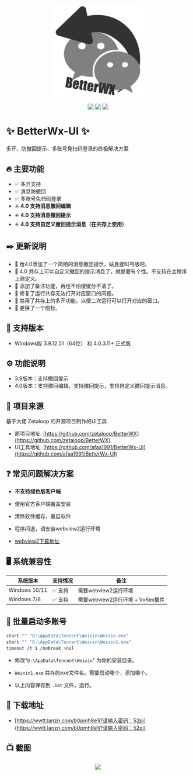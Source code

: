 <h3 align="center"><img src="https://raw.githubusercontent.com/afaa1991/BetterWx-UI/refs/heads/2.0.0/src-tauri/icons/128x128@2x.png" width="250px"></h3>

<p align="center">
  <img src="https://img.shields.io/badge/Platform-Windows-green">
  <img src="https://img.shields.io/github/stars/afaa1991/BetterWx-UI">
  <img src="https://img.shields.io/badge/WeChat-3.9~4.0-blue">
</p>

# ✨ BetterWx-UI ✨

多开、防撤回提示、多账号免扫码登录的终极解决方案

## 🔥 主要功能

- ✅ 多开支持
- ✅ 消息防撤回
- ✅ 多账号免扫码登录
- ✳️ **4.0 支持消息撤回编辑**
- ✳️ **4.0 支持消息撤回提示**
- ✳️ **4.0 支持自定义撤回提示消息（在共存上使用）**

## ✒️ 更新说明

  - 🔆 给4.0添加了一个简陋的消息撤回提示，姑且就叫丐版吧。
  - 🔆 4.0 共存上可以自定义撤回的提示消息了，就是要有个性。不支持在主程序上自定义。
  - 🔆 添加了备注功能，再也不怕傻傻分不清了。
  - 🔆 修复了运行共存无法打开对应窗口的问题。
  - 🔆 禁用了共存上的多开功能，以便二次运行可以打开对应的窗口。
  - 🔆 更换了一个图标。
## 📌 支持版本

- Windows版 3.9.12.51（64位） 和 4.0.3.11+ 正式版

## ⚙️ 功能说明

- 3.9版本：支持撤回提示
- 4.0版本：支持撤回编辑，支持撤回提示，支持自定义撤回提示消息。

## 📜 项目来源

基于大佬 Zetaloop 的开源项目制作的UI工具

- 原项目地址: [https://github.com/zetaloop/BetterWX](https://github.com/zetaloop/BetterWX)
- UI工具地址: [https://github.com/afaa1991/BetterWx-UI](https://github.com/afaa1991/BetterWx-UI)

## ❓ 常见问题解决方案

- **不支持绿色版客户端**

- 使用官方客户端覆盖安装

- 清除软件缓存，重启软件

- 程序闪退，请安装webview2运行环境

- [webview2下载地址](https://developer.microsoft.com/zh-cn/microsoft-edge/webview2/?form=MA13LH#download)

## 🖥️ 系统兼容性

|    系统版本    |    支持情况    |        备注       |
|---------------|---------------|-------------------|
| Windows 10/11 |    ✅ 支持    | 需要webview2运行环境   |
| Windows 7/8   |    ✅ 支持  | 需要webview2运行环境 + VxKex插件 |

## 🔄 批量启动多账号

```bash
start "" "D:\AppData\Tencent\Weixin\Weixin.exe"
start "" "D:\AppData\Tencent\Weixin\Weixin1.exe"
timeout /t 1 /nobreak >nul
```
- 修改"`D:\AppData\Tencent\Weixin`" 为你的安装目录。

- `Weixin1.exe` 共存的exe文件名。需要启动哪个，添加哪个。

-  以上内容保存到 `.bat` 文件，运行。

## 💾 下载地址

 - [https://wwtt.lanzn.com/b0pmh8e1i?请输入密码：52pj](https://wwtt.lanzn.com/b0pmh8e1i?请输入密码：52pj)

## 📺 截图

<h3 align="center"><img src="https://raw.githubusercontent.com/afaa1991/BetterWx-UI/refs/heads/2.0.0/screenshot.png" width="640px"></h3>

